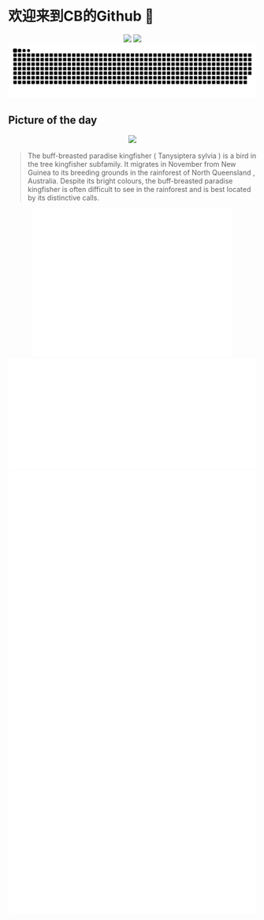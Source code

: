 
# 欢迎来到CB的Github 👋

<div align="center">
  <img height="137px" src="https://github-readme-stats.vercel.app/api?username=SuperCB&show_icons=true&theme=radical" />
  <img height="137px" src="https://github-readme-stats.vercel.app/api/top-langs/?username=SuperCB&hide_title=true&hide_border=true&layout=compact&langs_count=6&text_color=000&icon_color=fff" />
</div>


<div align="center">
    <img src="./contribution-snake/github-contribution-grid-snake.svg" />
</div>



## Picture of the day
<div align="center">
  <img width=400px src="https://upload.wikimedia.org/wikipedia/commons/thumb/9/98/Buff-breasted_Paradise-Kingfisher_-_Julatten.jpg/525px-Buff-breasted_Paradise-Kingfisher_-_Julatten.jpg" />
</div>

>The  buff-breasted paradise kingfisher  ( Tanysiptera sylvia ) is a bird in the  tree kingfisher  subfamily. It migrates in November from New Guinea to its breeding grounds in the rainforest of North  Queensland , Australia. Despite its bright colours, the buff-breasted paradise kingfisher is often difficult to see in the rainforest and is best located by its distinctive calls.



<div align="center">
  <img height="300px" src="base_metrics.svg" />
  <img  src="metrics.plugin.calendar.full.svg" />
</div>


<div align="center">
  <img  src="plugin_metrics.svg" /> 
</div>

